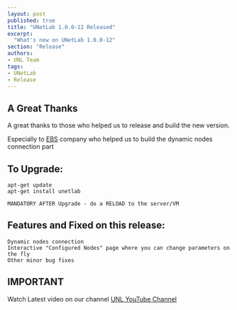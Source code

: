 ```yaml
---
layout: post
published: true
title: "UNetLab 1.0.0-12 Released"
excerpt:
  "What's new on UNetLab 1.0.0-12"
section: "Release"
authors:
- UNL Team
tags:
- UNetLab
- Release
---
```


## A Great Thanks


A great thanks to those who helped us to release and build the new version.

Especially to [EBS](http://ebs.md "EBS") company who helped us to build the dynamic nodes connection part


## To Upgrade:

~~~
apt-get update
apt-get install unetlab

MANDATORY AFTER Upgrade - do a RELOAD to the server/VM
~~~

## Features and Fixed on this release:

~~~
Dynamic nodes connection
Interactive "Configured Nodes" page where you can change parameters on the fly
Other minor bug fixes
~~~


## IMPORTANT


Watch Latest video on our channel [UNL YouTube Channel](https://www.youtube.com/c/UnifiedNetworkingLab "UNL YouTube Channel")
